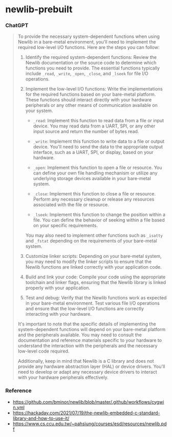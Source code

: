 newlib-prebuilt
===============
### ChatGPT
> To provide the necessary system-dependent functions when using Newlib
> in a bare-metal environment, you'll need to implement the required
> low-level I/O functions. Here are the steps you can follow:
> 
> 1. Identify the required system-dependent functions: Review the Newlib documentation or the source code to determine which functions you need
> to provide. The essential functions typically include `_read`,
> `_write`, `_open`, `_close`, and `_lseek` for file I/O operations.
> 
> 1. Implement the low-level I/O functions: Write the implementations for the required functions based on your bare-metal platform. These
> functions should interact directly with your hardware peripherals or
> any other means of communication available on your system.
> 
>    - `_read`: Implement this function to read data from a file or input device. You may read data from a UART, SPI, or any other input
> source and return the number of bytes read.
> 
>    - `_write`: Implement this function to write data to a file or output device. You'll need to send the data to the appropriate output
> interface, such as a UART, SPI, or display, based on your hardware.
> 
>    - `_open`: Implement this function to open a file or resource. You can define your own file handling mechanism or utilize any underlying
> storage devices available in your bare-metal system.
> 
>    - `_close`: Implement this function to close a file or resource. Perform any necessary cleanup or release any resources associated with
> the file or resource.
> 
>    - `_lseek`: Implement this function to change the position within a file. You can define the behavior of seeking within a file based on
> your specific requirements.
> 
>    You may also need to implement other functions such as `_isatty`
> and `_fstat` depending on the requirements of your bare-metal system.
> 
> 1. Customize linker scripts: Depending on your bare-metal system, you may need to modify the linker scripts to ensure that the Newlib
> functions are linked correctly with your application code.
> 
> 1. Build and link your code: Compile your code using the appropriate toolchain and linker flags, ensuring that the Newlib library is linked
> properly with your application.
> 
> 1. Test and debug: Verify that the Newlib functions work as expected in your bare-metal environment. Test various file I/O operations and
> ensure that the low-level I/O functions are correctly interacting with
> your hardware.
> 
> It's important to note that the specific details of implementing the
> system-dependent functions will depend on your bare-metal platform and
> the peripherals available. You may need to consult the documentation
> and reference materials specific to your hardware to understand the
> interaction with the peripherals and the necessary low-level code
> required.
> 
> Additionally, keep in mind that Newlib is a C library and does not
> provide any hardware abstraction layer (HAL) or device drivers. You'll
> need to develop or adapt any necessary device drivers to interact with
> your hardware peripherals effectively.

### Reference
- https://github.com/bminor/newlib/blob/master/.github/workflows/cygwin.yml
- https://hackaday.com/2021/07/19/the-newlib-embedded-c-standard-library-and-how-to-use-it/
- https://www.cs.ccu.edu.tw/~pahsiung/courses/esd/resources/newlib.pdf
